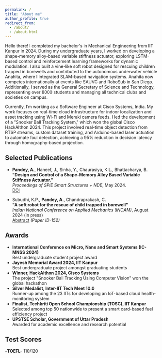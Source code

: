 ```yaml
---
permalink: /
title: "About me"
author_profile: true
redirect_from: 
  - /about/
  - /about.html
---
```

Hello there! I completed my bachelor's in Mechanical Engineering from IIT Kanpur in 2024. During my undergraduate years, I worked on developing a shape-memory alloy-based variable stiffness actuator, exploring LSTM-based control and reinforcement learning frameworks for dynamic modulation. I also built a vine-like soft robot designed for rescuing children trapped in borewells and contributed to the autonomous underwater vehicle Anahita, where I integrated SLAM-based navigation systems. Anahita now competes internationally at events like SAUVC and RoboSub in San Diego. Additionally, I served as the General Secretary of Science and Technology, representing over 8000 students and managing all technical clubs and societies on campus.

Currently, I’m working as a Software Engineer at Cisco Systems, India. My work focuses on real-time cloud infrastructure for indoor localization and asset tracking using Wi-Fi and Meraki camera feeds. I led the development of a "Snooker Ball Tracking System," which won the global Cisco HackAIthon 2024. This project involved real-time object detection from RTSP streams, custom dataset training, and Arduino-based laser actuation to automate foul detection, achieving a 95% reduction in decision latency through homography-based projection.


## Selected Publications

- **Pandey, A.**, Haneef, J., Sinha, Y., Chaurasiya, K.L., Bhattacharya, B.<br>
  **"Design and Control of a Shape-Memory Alloy Based Variable Stiffness Actuator."**<br>
  *Proceedings of SPIE Smart Structures + NDE*, May 2024.<br>
  [DOI](https://doi.org/10.1117/12.3010086) 

- Subudhi, K.P., **Pandey, A.**, Chandraprakash, C.<br>
  **"A soft robot for the rescue of child trapped in borewell"** <br>
  *Indian National Conference on Applied Mechanics (INCAM)*, August 2024 (in press)<br> 
  [Abstract](https://incam.isam.co.in/book-of-abstracts) *(Paper ID-152)*

## Awards

- **International Conference on Micro, Nano and Smart Systems (IC-MNSS 2024)**\
  Best undergraduate student project award
- **Jayesh Memorial Award 2024, IIT Kanpur**\
  Best undergraduate project amongst graduating students
- **Winner, HackAIthon 2024, Cisco Systems** \
  The project "Snooker Ball Tracking Using Computer Vision" won the global hackathon  
- **Silver Medalist, Inter-IIT Tech Meet 10.0**\
  Runner-up among the 23 IITs for developing an IoT-based cloud health-monitoring system   
-  **Finalist, Techkriti Open School Championship (TOSC), IIT Kanpur**\
  Selected among top 50 nationwide to present a smart card-based fuel efficiency project
- **UPSTSE Scholar, Government of Uttar Pradesh**\
  Awarded for academic excellence and research potential  
  
## Test Scores

-**TOEFL-** 110/120
